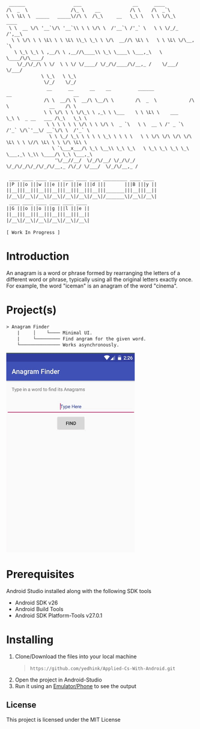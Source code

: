 ```
 ______                  ___                   __      ____
/\  _  \                /\_ \    __           /\ \    /\  _`\
\ \ \L\ \  _____   _____\//\ \  /\_\     __   \_\ \   \ \ \/\_\    ____
 \ \  __ \/\ '__`\/\ '__`\\ \ \ \/\ \  /'__`\ /'_` \   \ \ \/_/_  /',__\
  \ \ \/\ \ \ \L\ \ \ \L\ \\_\ \_\ \ \/\  __//\ \L\ \   \ \ \L\ \/\__, `\
   \ \_\ \_\ \ ,__/\ \ ,__//\____\\ \_\ \____\ \___,_\   \ \____/\/\____/
    \/_/\/_/\ \ \/  \ \ \/ \/____/ \/_/\/____/\/__,_ /    \/___/  \/___/
             \ \_\   \ \_\
              \/_/    \/_/
               __      __      __    __          ______              __                       __
              /\ \  __/\ \  __/\ \__/\ \        /\  _  \            /\ \               __    /\ \
              \ \ \/\ \ \ \/\_\ \ ,_\ \ \___    \ \ \L\ \    ___    \_\ \  _ __   ___ /\_\   \_\ \
               \ \ \ \ \ \ \/\ \ \ \/\ \  _ `\   \ \  __ \ /' _ `\  /'_` \/\`'__\/ __`\/\ \  /'_` \
                \ \ \_/ \_\ \ \ \ \ \_\ \ \ \ \   \ \ \/\ \/\ \/\ \/\ \L\ \ \ \//\ \L\ \ \ \/\ \L\ \
                 \ `\___x___/\ \_\ \__\\ \_\ \_\   \ \_\ \_\ \_\ \_\ \___,_\ \_\\ \____/\ \_\ \___,_\
                  '\/__//__/  \/_/\/__/ \/_/\/_/    \/_/\/_/\/_/\/_/\/__,_ /\/_/ \/___/  \/_/\/__,_ /
              
 ____ ____ ____ ____ ____ ____ ____ _________ ____ ____
||P |||o |||w |||e |||r |||e |||d |||       |||B |||y ||
||__|||__|||__|||__|||__|||__|||__|||_______|||__|||__||
|/__\|/__\|/__\|/__\|/__\|/__\|/__\|/_______\|/__\|/__\|
 ____ ____ ____ ____ ____ ____
||G |||o |||o |||g |||l |||e ||
||__|||__|||__|||__|||__|||__||
|/__\|/__\|/__\|/__\|/__\|/__\|

[ Work In Progress ]
```
# Introduction
An anagram is a word or phrase formed by rearranging the letters of a different word or phrase, typically using all the original letters exactly once.
For example, the word "iceman" is an anagram of the word "cinema".

# Project(s)
```
> Anagram Finder
    |     │    └──── Minimal UI.
    |     └───────── Find angram for the given word.
    └─────────────── Works asynchronously.
```  
![](https://github.com/yedhink/Applied-Cs-With-Android/blob/master/previews/anagramScreen.gif)

# Prerequisites  
Android Studio installed along with the following SDK tools
- Android SDK v26
- Android Build Tools
- Android SDK Platform-Tools v27.0.1  

# Installing
1) Clone/Download the files into your local machine
   > `https://github.com/yedhink/Applied-Cs-With-Android.git`
2) Open the project in Android-Studio
3) Run it using an [Emulator/Phone](https://developer.android.com/training/basics/firstapp/running-app.html) to see the output

## License  
This project is licensed under the MIT License 
